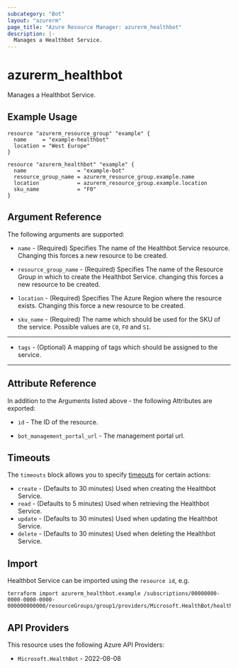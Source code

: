 ```yaml
---
subcategory: "Bot"
layout: "azurerm"
page_title: "Azure Resource Manager: azurerm_healthbot"
description: |-
  Manages a Healthbot Service.
---
```


# azurerm_healthbot

Manages a Healthbot Service.

## Example Usage

```hcl
resource "azurerm_resource_group" "example" {
  name     = "example-healthbot"
  location = "West Europe"
}

resource "azurerm_healthbot" "example" {
  name                = "example-bot"
  resource_group_name = azurerm_resource_group.example.name
  location            = azurerm_resource_group.example.location
  sku_name            = "F0"
}
```

## Argument Reference

The following arguments are supported:

* `name` - (Required) Specifies The name of the Healthbot Service resource. Changing this forces a new resource to be created.

* `resource_group_name` - (Required) Specifies The name of the Resource Group in which to create the Healthbot Service. changing this forces a new resource to be created.

* `location` - (Required) Specifies The Azure Region where the resource exists. Changing this force a new resource to be created.

* `sku_name` - (Required) The name which should be used for the SKU of the service. Possible values are `C0`, `F0` and `S1`.

---

* `tags` - (Optional) A mapping of tags which should be assigned to the service.

---

## Attribute Reference

In addition to the Arguments listed above - the following Attributes are exported:

* `id` - The ID of the resource.

* `bot_management_portal_url` - The management portal url.

## Timeouts

The `timeouts` block allows you to specify [timeouts](https://developer.hashicorp.com/terraform/language/resources/configure#define-operation-timeouts) for certain actions:

* `create` - (Defaults to 30 minutes) Used when creating the Healthbot Service.
* `read` - (Defaults to 5 minutes) Used when retrieving the Healthbot Service.
* `update` - (Defaults to 30 minutes) Used when updating the Healthbot Service.
* `delete` - (Defaults to 30 minutes) Used when deleting the Healthbot Service.

## Import

Healthbot Service can be imported using the `resource id`, e.g.

```shell
terraform import azurerm_healthbot.example /subscriptions/00000000-0000-0000-0000-000000000000/resourceGroups/group1/providers/Microsoft.HealthBot/healthBots/bot1
```

## API Providers
<!-- This section is generated, changes will be overwritten -->
This resource uses the following Azure API Providers:

* `Microsoft.HealthBot` - 2022-08-08
